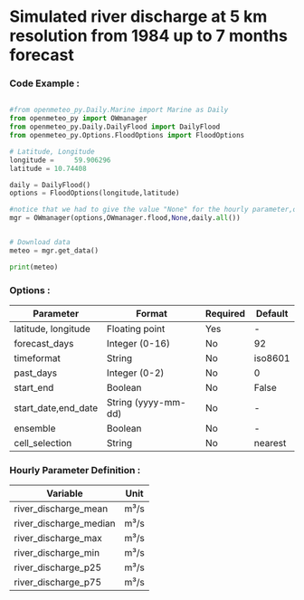 # Simulated river discharge at 5 km resolution from 1984 up to 7 months forecast


### Code Example :

```python 

#from openmeteo_py.Daily.Marine import Marine as Daily
from openmeteo_py import OWmanager
from openmeteo_py.Daily.DailyFlood import DailyFlood
from openmeteo_py.Options.FloodOptions import FloodOptions

# Latitude, Longitude 
longitude = 	59.906296
latitude = 10.74408

daily = DailyFlood()
options = FloodOptions(longitude,latitude)

#notice that we had to give the value "None" for the hourly parameter,otherwise you'll be filling the hourly parameter instead of the daily one,which will raise an error.
mgr = OWmanager(options,OWmanager.flood,None,daily.all())


# Download data
meteo = mgr.get_data()

print(meteo)

```


### Options :

|Parameter	            |Format	        |Required	|Default| 
|-----|--------|--------|--------|
|latitude, longitude	    | 	Floating point	|Yes|   - |
|forecast_days	            |Integer (0-16)		|No|          92|
|timeformat	        | 	String	        |No|          iso8601|
|past_days    |Integer (0-2)	        |No|           	0|
|start_end  |Boolean|No|False|
|start_date,end_date   |String (yyyy-mm-dd)	        |No|           	-|
|ensemble   |Boolean	        |No|           	-|
|cell_selection   |String	        |No|           	nearest|

### Hourly Parameter Definition :

|Variable                |	            Unit|
|-----|-----|
|river_discharge_mean|                	m³/s|
|river_discharge_median|	                   m³/s|
|river_discharge_max|            m³/s|
|river_discharge_min|            m³/s|
|river_discharge_p25|    m³/s|
|river_discharge_p75|                m³/s|
